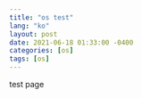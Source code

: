 ```yaml
---
title: "os test"
lang: "ko"
layout: post
date: 2021-06-18 01:33:00 -0400
categories: [os]
tags: [os]
---
```


test page
